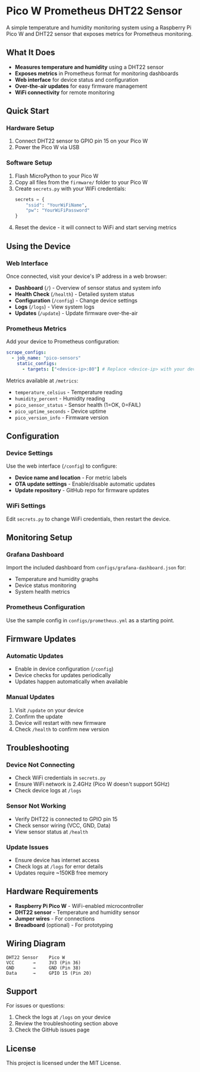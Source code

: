 # Pico W Prometheus DHT22 Sensor

A simple temperature and humidity monitoring system using a Raspberry Pi Pico W and DHT22 sensor that exposes metrics for Prometheus monitoring.

## What It Does

- **Measures temperature and humidity** using a DHT22 sensor
- **Exposes metrics** in Prometheus format for monitoring dashboards
- **Web interface** for device status and configuration
- **Over-the-air updates** for easy firmware management
- **WiFi connectivity** for remote monitoring

## Quick Start

### Hardware Setup

1. Connect DHT22 sensor to GPIO pin 15 on your Pico W
2. Power the Pico W via USB

### Software Setup

1. Flash MicroPython to your Pico W
2. Copy all files from the `firmware/` folder to your Pico W
3. Create `secrets.py` with your WiFi credentials:
   ```python
   secrets = {
       "ssid": "YourWiFiName",
       "pw": "YourWiFiPassword"
   }
   ```
4. Reset the device - it will connect to WiFi and start serving metrics

## Using the Device

### Web Interface

Once connected, visit your device's IP address in a web browser:

- **Dashboard** (`/`) - Overview of sensor status and system info
- **Health Check** (`/health`) - Detailed system status
- **Configuration** (`/config`) - Change device settings
- **Logs** (`/logs`) - View system logs
- **Updates** (`/update`) - Update firmware over-the-air

### Prometheus Metrics

Add your device to Prometheus configuration:

```yaml
scrape_configs:
  - job_name: "pico-sensors"
    static_configs:
      - targets: ["<device-ip>:80"] # Replace <device-ip> with your device IP
```

Metrics available at `/metrics`:

- `temperature_celsius` - Temperature reading
- `humidity_percent` - Humidity reading
- `pico_sensor_status` - Sensor health (1=OK, 0=FAIL)
- `pico_uptime_seconds` - Device uptime
- `pico_version_info` - Firmware version

## Configuration

### Device Settings

Use the web interface (`/config`) to configure:

- **Device name and location** - For metric labels
- **OTA update settings** - Enable/disable automatic updates
- **Update repository** - GitHub repo for firmware updates

### WiFi Settings

Edit `secrets.py` to change WiFi credentials, then restart the device.

## Monitoring Setup

### Grafana Dashboard

Import the included dashboard from `configs/grafana-dashboard.json` for:

- Temperature and humidity graphs
- Device status monitoring
- System health metrics

### Prometheus Configuration

Use the sample config in `configs/prometheus.yml` as a starting point.

## Firmware Updates

### Automatic Updates

- Enable in device configuration (`/config`)
- Device checks for updates periodically
- Updates happen automatically when available

### Manual Updates

1. Visit `/update` on your device
2. Confirm the update
3. Device will restart with new firmware
4. Check `/health` to confirm new version

## Troubleshooting

### Device Not Connecting

- Check WiFi credentials in `secrets.py`
- Ensure WiFi network is 2.4GHz (Pico W doesn't support 5GHz)
- Check device logs at `/logs`

### Sensor Not Working

- Verify DHT22 is connected to GPIO pin 15
- Check sensor wiring (VCC, GND, Data)
- View sensor status at `/health`

### Update Issues

- Ensure device has internet access
- Check logs at `/logs` for error details
- Updates require ~150KB free memory

## Hardware Requirements

- **Raspberry Pi Pico W** - WiFi-enabled microcontroller
- **DHT22 sensor** - Temperature and humidity sensor
- **Jumper wires** - For connections
- **Breadboard** (optional) - For prototyping

## Wiring Diagram

```
DHT22 Sensor    Pico W
VCC       →     3V3 (Pin 36)
GND       →     GND (Pin 38)
Data      →     GPIO 15 (Pin 20)
```

## Support

For issues or questions:

1. Check the logs at `/logs` on your device
2. Review the troubleshooting section above
3. Check the GitHub issues page

## License

This project is licensed under the MIT License.
